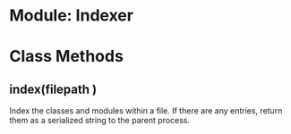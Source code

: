 # Module: Indexer
    



# Class Methods
## index(filepath ) [](#method-c-index)
Index the classes and modules within a file. If there are any entries, return
them as a serialized string to the parent process.

